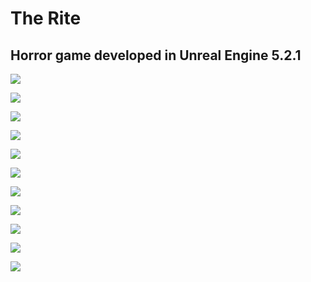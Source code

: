 # The Rite

## Horror game developed in Unreal Engine 5.2.1

![](https://i.postimg.cc/xjLvSV6S/1.png)


![](https://i.postimg.cc/ZnLvvZQB/10.png)


![](https://i.postimg.cc/mZ3H5NrL/11.png)

![](https://i.postimg.cc/RVRwNQrs/2.png)

![](https://i.postimg.cc/GtRsp9Xn/3.png)

![](https://i.postimg.cc/6QDvDMR3/4.png)


![](https://i.postimg.cc/httTxzcS/5.png)


![](https://i.postimg.cc/d07CHbhp/6.png)


![](https://i.postimg.cc/YCDgxrCQ/7.png)


![](https://i.postimg.cc/rFcSVZHR/8.png)


![](https://i.postimg.cc/DZLXF1dc/9.png)

